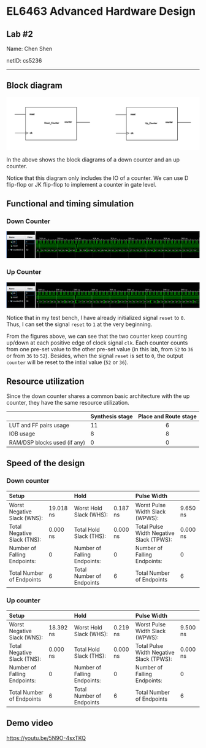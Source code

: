# EL6463 Advanced Hardware Design

## Lab #2

Name: Chen Shen

netID: cs5236

----

## Block diagram

![block_diagram](image/block_diagram.png)

In the above shows the block diagrams of a down counter and an up counter.

Notice that this diagram only includes the IO of a counter. We can use D flip-flop or JK flip-flop to implement a counter in gate level.

## Functional and timing simulation

### Down Counter

![down_sim](image/down_sim.png)

### Up Counter

![up_sim](image/up_sim.png)

Notice that in my test bench, I have already initialized signal `reset` to `0`. Thus, I can set the signal `reset` to `1` at the very beginning.

From the figures above, we can see that the two counter keep counting up/down at each positive edge of clock signal `clk`. Each counter counts from one pre-set value to the other pre-set value (in this lab, from `52` to `36` or from `36` to `52`). Besides, when the signal `reset` is set to `0`, the output `counter` will be reset to the intial value (`52` or `36`).

## Resource utilization

Since the down counter shares a common basic architecture with the up counter, they have the same resource utilization.

|                              | Synthesis stage | Place and Route stage |
| :--------------------------- | :-------------- | :-------------------: |
| LUT and FF pairs usage       | 11              | 6                     |
| IOB usage                    | 8               | 8                     |
| RAM/DSP blocks used (if any) | 0               | 0                     |

## Speed of the design

### Down counter

| Setup                        |           | Hold                         |          | Pulse Width                              |          |
| :--------------------------- | :-------- | :--------------------------- | :------- | :--------------------------------------- | :------- |
| Worst Negative Slack (WNS):  | 19.018 ns | Worst Hold Slack (WHS):      | 0.187 ns | Worst Pulse Width Slack (WPWS):          | 9.650 ns |
| Total Negative Slack (TNS):  | 0.000 ns  | Total Hold Slack (THS):      | 0.000 ns | Total Pulse Width Negative Slack (TPWS): | 0.000 ns |
| Number of Falling Endpoints: | 0         | Number of Falling Endpoints: | 0        | Number of Falling Endpoints:             | 0        |
| Total Number of Endpoints    | 6         | Total Number of Endpoints    | 6        | Total Number of Endpoints                | 6        |

### Up counter

| Setup                        |           | Hold                         |          | Pulse Width                              |          |
| :--------------------------- | :-------- | :--------------------------- | :------- | :--------------------------------------- | :------- |
| Worst Negative Slack (WNS):  | 18.392 ns | Worst Hold Slack (WHS):      | 0.219 ns | Worst Pulse Width Slack (WPWS):          | 9.500 ns |
| Total Negative Slack (TNS):  | 0.000 ns  | Total Hold Slack (THS):      | 0.000 ns | Total Pulse Width Negative Slack (TPWS): | 0.000 ns |
| Number of Falling Endpoints: | 0         | Number of Falling Endpoints: | 0        | Number of Falling Endpoints:             | 0        |
| Total Number of Endpoints    | 6         | Total Number of Endpoints    | 6        | Total Number of Endpoints                | 6        |

## Demo video

<https://youtu.be/5N9O-4sxTKQ>